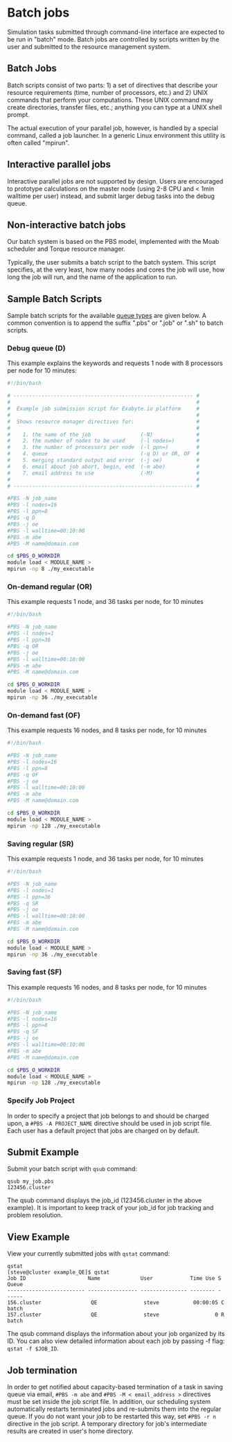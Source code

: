 <!-- TODO by MM: revise and make sure information is up-to-date -->

# Batch jobs

Simulation tasks submitted through command-line interface are expected to be run in "batch" mode. Batch jobs are controlled by scripts written by the user and submitted to the resource management system.

## Batch Jobs

Batch scripts consist of two parts: 1) a set of directives that describe your resource requirements (time, number of processors, etc.) and 2) UNIX commands that perform your computations. These UNIX command may create directories, transfer files, etc.; anything you can type at a UNIX shell prompt.

The actual execution of your parallel job, however, is handled by a special command, called a job launcher. In a generic Linux environment this utility is often called "mpirun".

## Interactive parallel jobs

Interactive parallel jobs are not supported by design. Users are encouraged to prototype calculations on the master node (using 2-8 CPU and < 1min walltime per user) instead, and submit larger debug tasks into the debug queue.


## Non-interactive batch jobs

Our batch system is based on the PBS model, implemented with the Moab scheduler and Torque resource manager.

Typically, the user submits a batch script to the batch system. This script specifies, at the very least, how many nodes and cores the job will use, how long the job will run, and the name of the application to run.


## Sample Batch Scripts

Sample batch scripts for the available [queue types]() are given below. A common convention is to append the suffix ".pbs" or ".job" or ".sh" to batch scripts.

### Debug queue (D)

This example explains the keywords and requests 1 node with 8 processors per node for 10 minutes:

```bash
#!/bin/bash

# ---------------------------------------------------------- #
#                                                            #
#  Example job submission script for Exabyte.io platform     #
#                                                            #
#  Shows resource manager directives for:                    #
#                                                            #
#    1. the name of the job                (-N)              #
#    2. the number of nodes to be used     (-l nodes=)       #
#    3. the number of processors per node  (-l ppn=)         #
#    4. queue                              (-q D) or OR, OF  #
#    5. merging standard output and error  (-j oe)           #
#    6. email about job abort, begin, end  (-m abe)          #
#    7. email address to use               (-M)              #
#                                                            #
# ---------------------------------------------------------- #

#PBS -N job_name
#PBS -l nodes=16
#PBS -l ppn=8
#PBS -q D
#PBS -j oe
#PBS -l walltime=00:10:00
#PBS -m abe
#PBS -M name@domain.com

cd $PBS_O_WORKDIR
module load < MODULE_NAME >
mpirun -np 8 ./my_executable
```

### On-demand regular (OR)

This example requests 1 node, and 36 tasks per node, for 10 minutes

```bash
#!/bin/bash

#PBS -N job_name
#PBS -l nodes=1
#PBS -l ppn=36
#PBS -q OR
#PBS -j oe
#PBS -l walltime=00:10:00
#PBS -m abe
#PBS -M name@domain.com

cd $PBS_O_WORKDIR
module load < MODULE_NAME >
mpirun -np 36 ./my_executable
```

### On-demand fast (OF)

This example requests 16 nodes, and 8 tasks per node, for 10 minutes

```bash
#!/bin/bash

#PBS -N job_name
#PBS -l nodes=16
#PBS -l ppn=8
#PBS -q OF
#PBS -j oe
#PBS -l walltime=00:10:00
#PBS -m abe
#PBS -M name@domain.com

cd $PBS_O_WORKDIR
module load < MODULE_NAME >
mpirun -np 128 ./my_executable
```


### Saving regular (SR)

This example requests 1 node, and 36 tasks per node, for 10 minutes

```bash
#!/bin/bash

#PBS -N job_name
#PBS -l nodes=1
#PBS -l ppn=36
#PBS -q SR
#PBS -j oe
#PBS -l walltime=00:10:00
#PBS -m abe
#PBS -M name@domain.com

cd $PBS_O_WORKDIR
module load < MODULE_NAME >
mpirun -np 36 ./my_executable
```

### Saving fast (SF)

This example requests 16 nodes, and 8 tasks per node, for 10 minutes

```bash
#!/bin/bash

#PBS -N job_name
#PBS -l nodes=16
#PBS -l ppn=8
#PBS -q SF
#PBS -j oe
#PBS -l walltime=00:10:00
#PBS -m abe
#PBS -M name@domain.com

cd $PBS_O_WORKDIR
module load < MODULE_NAME >
mpirun -np 128 ./my_executable
```


### Specify Job Project
In order to specify a project that job belongs to and should be charged upon, a `#PBS -A PROJECT_NAME` directive should be used in job script file. Each user has a default project that jobs are charged on by default.


## Submit Example

Submit your batch script with `qsub` command:

```
qsub my_job.pbs
123456.cluster
```

The qsub command displays the job_id (123456.cluster in the above example). It is important to keep track of your job_id for job tracking and problem resolution.


## View Example

View your currently submitted jobs with `qstat` command:

```
qstat
[steve@cluster example_QE]$ qstat
Job ID                    Name             User            Time Use S Queue
------------------------- ---------------- --------------- -------- - -----
156.cluster                QE               steve           00:00:05 C batch
157.cluster                QE               steve                  0 R batch
```

The qsub command displays the information about your job organized by its ID. You can also view detailed information about each job by passing -f flag: `qstat -f $JOB_ID`.


## Job termination

In order to get notified about capacity-based termination of a task in saving queue via email, `#PBS -m abe` and `#PBS -M < email_address >` directives must be set inside the job script file. In addition, our scheduling system automatically restarts terminated jobs and re-submits them into the regular queue. If you do not want your job to be restarted this way, set `#PBS -r n` directive in the job script. A temporary directory for job's intermediate results are created in user's home directory.
